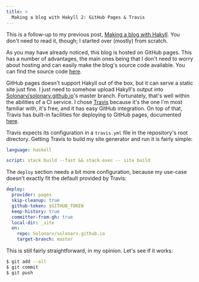 ```yaml
---
title: >
  Making a blog with Hakyll 2: GitHub Pages & Travis
---
```


This is a follow-up to my previous post, [Making a blog with Hakyll](/posts/2018-05-22-making-blog-with-hakyll.html). You don't need to read it,
though; I started over (mostly) from scratch.

As you may have already noticed, this blog is hosted on GitHub pages. This has
a number of advantages, the main ones being that I don't need to worry about
hosting and can easily make the blog's source code available. You can find the
source code [here](https://github.com/Solonarv/solonarv.com).

GitHub pages doesn't support Hakyll out of the box, but it can serve a static site just fine.
I just need to somehow upload Hakyll's output into [Solonarv/solonarv.github.io](https://github.com/Solonarv/solonarv.github.io/tree/master)'s master branch. Fortunately,
that's well within the abilities of a CI service. I chose [Travis](https://travis-ci.org)
because it's the one I'm most familiar with, it's free, and it has easy GitHub integration.
On top of that, Travis has built-in facilities for deploying to GitHub pages, documented [here](https://docs.travis-ci.com/user/deployment/pages/).

Travis expects its configuration in a `travis.yml` file in the repository's root directory.
Getting Travis to build my site generator and run it is fairly simple:

```yaml
language: haskell

script: stack build --fast && stack exec -- site build
```

The `deploy` section needs a bit more configuration, because my use-case doesn't exactly fit
the default provided by Travis:

```yaml
deploy:
  provider: pages
  skip-cleanup: true
  github-token: $GITHUB_TOKEN
  keep-history: true
  committer-from-gh: true
  local-dir: _site
  on:
    repo: Solonarv/solonarv.github.io
    target-branch: master
```

This is still fairly straightforward, in my opinion. Let's see if it works:

```sh
$ git add --all
$ git commit
$ git push
```